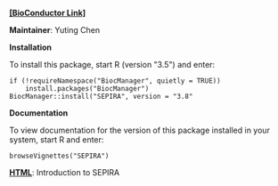 **[[BioConductor Link]](https://bioconductor.org/packages/release/bioc/html/SEPIRA.html)**

**Maintainer**: Yuting Chen

**Installation**

To install this package, start R (version "3.5") and enter:
```
if (!requireNamespace("BiocManager", quietly = TRUE))
    install.packages("BiocManager")
BiocManager::install("SEPIRA", version = "3.8"
```

**Documentation**

To view documentation for the version of this package installed in your system, start R and enter:
```
browseVignettes("SEPIRA")
```

**[HTML](https://bioconductor.org/packages/release/bioc/vignettes/SEPIRA/inst/doc/SEPIRA.html)**: Introduction to SEPIRA